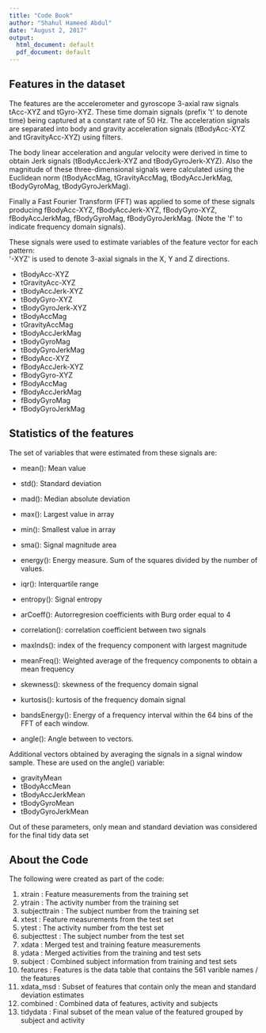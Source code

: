 ```yaml
---
title: "Code Book"
author: "Shahul Hameed Abdul"
date: "August 2, 2017"
output:
  html_document: default
  pdf_document: default
---
```


## Features in the dataset

The features are the accelerometer and gyroscope 3-axial raw signals tAcc-XYZ and tGyro-XYZ. These time domain signals (prefix 't' to denote time) being captured at a constant rate of 50 Hz. The acceleration signals are separated into body and gravity acceleration signals (tBodyAcc-XYZ and tGravityAcc-XYZ) using filters. 

The body linear acceleration and angular velocity were derived in time to obtain Jerk signals (tBodyAccJerk-XYZ and tBodyGyroJerk-XYZ). Also the magnitude of these three-dimensional signals were calculated using the Euclidean norm (tBodyAccMag, tGravityAccMag, tBodyAccJerkMag, tBodyGyroMag, tBodyGyroJerkMag). 

Finally a Fast Fourier Transform (FFT) was applied to some of these signals producing fBodyAcc-XYZ, fBodyAccJerk-XYZ, fBodyGyro-XYZ, fBodyAccJerkMag, fBodyGyroMag, fBodyGyroJerkMag. (Note the 'f' to indicate frequency domain signals). 

These signals were used to estimate variables of the feature vector for each pattern:  
'-XYZ' is used to denote 3-axial signals in the X, Y and Z directions.

  - tBodyAcc-XYZ
  - tGravityAcc-XYZ
  - tBodyAccJerk-XYZ
  - tBodyGyro-XYZ
  - tBodyGyroJerk-XYZ
  - tBodyAccMag
  - tGravityAccMag
  - tBodyAccJerkMag
  - tBodyGyroMag
  - tBodyGyroJerkMag
  - fBodyAcc-XYZ
  - fBodyAccJerk-XYZ
  - fBodyGyro-XYZ
  - fBodyAccMag
  - fBodyAccJerkMag
  - fBodyGyroMag
  - fBodyGyroJerkMag

## Statistics of the features

The set of variables that were estimated from these signals are: 

  - mean(): Mean value
  
  - std(): Standard deviation
  
  - mad(): Median absolute deviation 
  
  - max(): Largest value in array
  
  - min(): Smallest value in array
  
  - sma(): Signal magnitude area
  
  - energy(): Energy measure. Sum of the squares divided by the number of values. 
  
  - iqr(): Interquartile range 
  
  - entropy(): Signal entropy
  
  - arCoeff(): Autorregresion coefficients with Burg order equal to 4
  
  - correlation(): correlation coefficient between two signals
  
  - maxInds(): index of the frequency component with largest magnitude
  
  - meanFreq(): Weighted average of the frequency components to obtain a mean frequency
  
  - skewness(): skewness of the frequency domain signal 
  
  - kurtosis(): kurtosis of the frequency domain signal 
  
  - bandsEnergy(): Energy of a frequency interval within the 64 bins of the FFT of each window.
  
  - angle(): Angle between to vectors.

Additional vectors obtained by averaging the signals in a signal window sample. These are used on the angle() variable:

- gravityMean
- tBodyAccMean
- tBodyAccJerkMean
- tBodyGyroMean
- tBodyGyroJerkMean
  
Out of these parameters, only mean and standard deviation was considered for the final tidy data set


## About the Code
The following were created as part of the code:

1. xtrain       : Feature measurements from the training set
2. ytrain       : The activity number from the training set
3. subjecttrain : The subject number from the training set
4. xtest        : Feature measurements from the test set
5. ytest        : The activity number from the test set
6. subjecttest  : The subject number from the test set
7. xdata        : Merged test and training feature measurements
8. ydata        : Merged activities from the training and test sets
9. subject      : Combined subject information from training and test sets
10. features    : Features is the data table that contains the 561 varible names / the features
11. xdata_msd   : Subset of features that contain only the mean and standard deviation estimates
12. combined    : Combined data of features, activity and subjects
13. tidydata    : Final subset of the mean value of the featured grouped by subject and activity

